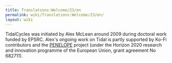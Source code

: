 ```yaml
---
title: Translations:Welcome/23/en
permalink: wiki/Translations:Welcome/23/en/
layout: wiki
---
```


TidalCycles was initiated by Alex McLean around 2009 during doctoral
work funded by EPSRC. Alex's ongoing work on Tidal is partly supported
by Ko-Fi contributors and the
[PENELOPE](https://penelope.hypotheses.org/) project (under the Horizon
2020 research and innovation programme of the European Union, grant
agreement No 682711).

